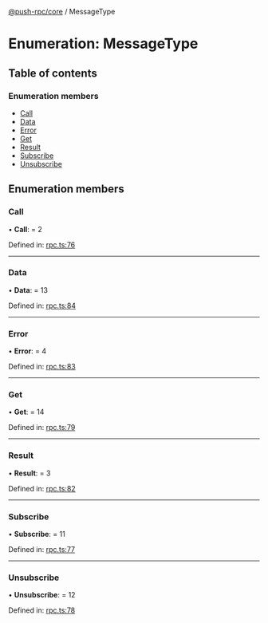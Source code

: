 [@push-rpc/core](../README.md) / MessageType

# Enumeration: MessageType

## Table of contents

### Enumeration members

- [Call](messagetype.md#call)
- [Data](messagetype.md#data)
- [Error](messagetype.md#error)
- [Get](messagetype.md#get)
- [Result](messagetype.md#result)
- [Subscribe](messagetype.md#subscribe)
- [Unsubscribe](messagetype.md#unsubscribe)

## Enumeration members

### Call

• **Call**: = 2

Defined in: [rpc.ts:76](https://github.com/vasyas/typescript-rpc/blob/567818c/packages/core/src/rpc.ts#L76)

___

### Data

• **Data**: = 13

Defined in: [rpc.ts:84](https://github.com/vasyas/typescript-rpc/blob/567818c/packages/core/src/rpc.ts#L84)

___

### Error

• **Error**: = 4

Defined in: [rpc.ts:83](https://github.com/vasyas/typescript-rpc/blob/567818c/packages/core/src/rpc.ts#L83)

___

### Get

• **Get**: = 14

Defined in: [rpc.ts:79](https://github.com/vasyas/typescript-rpc/blob/567818c/packages/core/src/rpc.ts#L79)

___

### Result

• **Result**: = 3

Defined in: [rpc.ts:82](https://github.com/vasyas/typescript-rpc/blob/567818c/packages/core/src/rpc.ts#L82)

___

### Subscribe

• **Subscribe**: = 11

Defined in: [rpc.ts:77](https://github.com/vasyas/typescript-rpc/blob/567818c/packages/core/src/rpc.ts#L77)

___

### Unsubscribe

• **Unsubscribe**: = 12

Defined in: [rpc.ts:78](https://github.com/vasyas/typescript-rpc/blob/567818c/packages/core/src/rpc.ts#L78)
